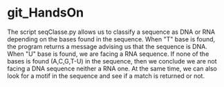 # git_HandsOn

The script seqClasse.py allows us to classify a sequence as DNA or RNA depending on the bases found in the sequence. When "T" base is found, the program returns a message advising us that the sequence is DNA. When "U" base is found, we are facing a RNA sequence. 
If none of the bases is found (A,C,G,T-U) in the sequence, then we conclude we are not facing a DNA sequence neither a RNA one.
At the same time, we can also look for a motif in the sequence and see if a match is returned or not.
